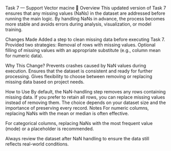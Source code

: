 Task 7 —   Support Vector macine
📖 Overview
This updated version of Task 7 ensures that any missing values (NaNs) in the dataset are addressed before running the main logic.
By handling NaNs in advance, the process becomes more stable and avoids errors during analysis, visualization, or model training.

Changes Made
Added a step to clean missing data before executing Task 7.
Provided two strategies:
Removal of rows with missing values.
Optional filling of missing values with an appropriate substitute (e.g., column mean for numeric data).

 Why This Change?
Prevents crashes caused by NaN values during execution.
Ensures that the dataset is consistent and ready for further processing.
Gives flexibility to choose between removing or replacing missing data based on project needs.

 How to Use
By default, the NaN-handling step removes any rows containing missing data.
If you prefer to retain all rows, you can replace missing values instead of removing them.
The choice depends on your dataset size and the importance of preserving every record.
Notes
For numeric columns, replacing NaNs with the mean or median is often effective.

For categorical columns, replacing NaNs with the most frequent value (mode) or a placeholder is recommended.

Always review the dataset after NaN handling to ensure the data still reflects real-world conditions.
